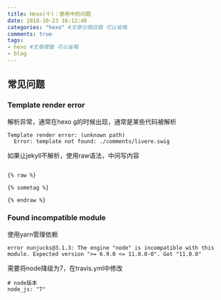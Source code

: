 ```yaml
---
title: Hexo(十)：使用中的问题
date: 2018-10-23 16:12:48
categories: "hexo" #文章分類目錄 可以省略
comments: true
tags:
- hexo #文章標籤 可以省略
- blog
---
```


## 常见问题
### Template render error
解析异常，通常在hexo g的时候出现，通常是某些代码被解析

```
Template render error: (unknown path)
  Error: template not found: ./comments/livere.swig
```
如果让jekyll不解析，使用raw语法，中间写内容

```

{% raw %}

{% sometag %}

{% endraw %}

```
### Found incompatible module

使用yarn管理依赖

```
error nunjucks@3.1.3: The engine "node" is incompatible with this module. Expected version ">= 6.9.0 <= 11.0.0-0". Got "11.0.0"
```

需要将node降级为7，在travis.yml中修改

```
# node版本
node_js: "7"
```

